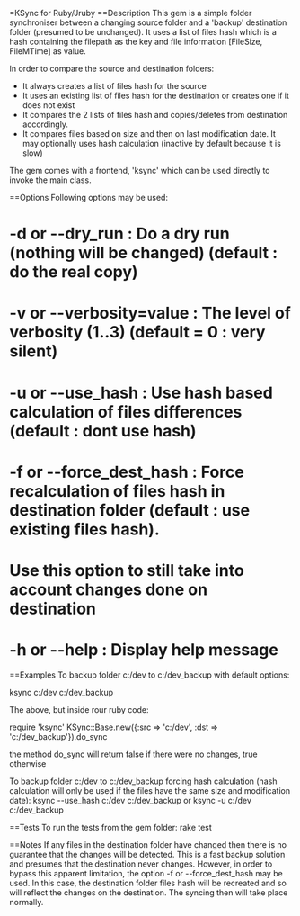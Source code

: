 =KSync for Ruby/Jruby
==Description
This gem is a simple folder synchroniser between a changing source folder and a
'backup' destination folder (presumed to be unchanged). It uses a list of files hash which is a
hash containing the filepath as the key and file information [FileSize, FileMTime] as value.

In order to compare the source and destination folders:
* It always creates a list of files hash for the source
* It uses an existing list of files hash for the destination or creates one if it does not exist
* It compares the 2 lists of files hash and copies/deletes from destination accordingly.
* It compares files based on size and then on last modification date. It may optionally uses hash calculation (inactive by default because it is slow)

The gem comes with a frontend, 'ksync' which can be used directly to invoke the main class.

==Options
Following options may be used:
  # -d or --dry_run         : Do a dry run (nothing will be changed) (default : do the real copy)
  # -v or --verbosity=value : The level of verbosity (1..3) (default = 0 : very silent)
  # -u or --use_hash        : Use hash based calculation of files differences (default : dont use hash)
  # -f or --force_dest_hash : Force recalculation of files hash in destination folder (default : use existing files hash).
  #                           Use this option to still take into account changes done on destination
  # -h or --help            : Display help message
==Examples
To backup folder c:/dev to c:/dev_backup with default options:

  ksync c:/dev c:/dev_backup

The above, but inside rour ruby code:

  require 'ksync'
  KSync::Base.new({:src => 'c:/dev', :dst => 'c:/dev_backup'}).do_sync

the method do_sync will return false if there were no changes, true otherwise

To backup folder c:/dev to c:/dev_backup forcing hash calculation (hash calculation will only be used if the files have
the same size and modification date):
  ksync --use_hash c:/dev c:/dev_backup
or
  ksync -u c:/dev c:/dev_backup

==Tests
To run the tests from the gem folder:
  rake test

==Notes
If any files in the destination folder have changed then there is no guarantee that the changes will be detected.
This is a fast backup solution and presumes that the destination never changes. However, in order to bypass this
apparent limitation, the option -f or --force_dest_hash may be used. In this case, the destination folder files hash
will be recreated and so will reflect the changes on the destination. The syncing then will take place normally.